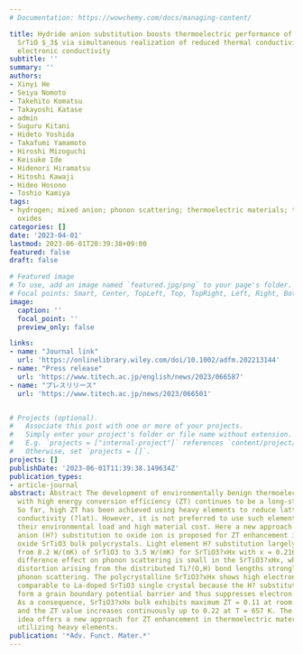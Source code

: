 ```yaml
---
# Documentation: https://wowchemy.com/docs/managing-content/

title: Hydride anion substitution boosts thermoelectric performance of polycrystalline
  SrTiO $_3$ via simultaneous realization of reduced thermal conductivity and high
  electronic conductivity
subtitle: ''
summary: ''
authors:
- Xinyi He
- Seiya Nomoto
- Takehito Komatsu
- Takayoshi Katase
- admin
- Suguru Kitani
- Hideto Yoshida
- Takafumi Yamamoto
- Hiroshi Mizoguchi
- Keisuke Ide
- Hidenori Hiramatsu
- Hitoshi Kawaji
- Hideo Hosono
- Toshio Kamiya
tags:
- hydrogen; mixed anion; phonon scattering; thermoelectric materials; transition metal
  oxides
categories: []
date: '2023-04-01'
lastmod: 2023-06-01T20:39:38+09:00
featured: false
draft: false

# Featured image
# To use, add an image named `featured.jpg/png` to your page's folder.
# Focal points: Smart, Center, TopLeft, Top, TopRight, Left, Right, BottomLeft, Bottom, BottomRight.
image:
  caption: ''
  focal_point: ''
  preview_only: false

links:
- name: "Journal link"
  url: 'https://onlinelibrary.wiley.com/doi/10.1002/adfm.202213144'
- name: "Press release"
  url: 'https://www.titech.ac.jp/english/news/2023/066587'
- name: "プレスリリース"
  url: 'https://www.titech.ac.jp/news/2023/066501'


# Projects (optional).
#   Associate this post with one or more of your projects.
#   Simply enter your project's folder or file name without extension.
#   E.g. `projects = ["internal-project"]` references `content/project/deep-learning/index.md`.
#   Otherwise, set `projects = []`.
projects: []
publishDate: '2023-06-01T11:39:38.149634Z'
publication_types:
- article-journal
abstract: Abstract The development of environmentally benign thermoelectric materials
  with high energy conversion efficiency (ZT) continues to be a long-standing challenge.
  So far, high ZT has been achieved using heavy elements to reduce lattice thermal
  conductivity (?lat). However, it is not preferred to use such elements because of
  their environmental load and high material cost. Here a new approach utilizing hydride
  anion (H?) substitution to oxide ion is proposed for ZT enhancement in thermoelectric
  oxide SrTiO3 bulk polycrystals. Light element H? substitution largely reduces ?lat
  from 8.2 W/(mK) of SrTiO3 to 3.5 W/(mK) for SrTiO3?xHx with x = 0.216. The mass
  difference effect on phonon scattering is small in the SrTiO3?xHx, while local structure
  distortion arising from the distributed Ti?(O,H) bond lengths strongly enhances
  phonon scattering. The polycrystalline SrTiO3?xHx shows high electronic conductivity
  comparable to La-doped SrTiO3 single crystal because the H? substitution does not
  form a grain boundary potential barrier and thus suppresses electron scattering.
  As a consequence, SrTiO3?xHx bulk exhibits maximum ZT = 0.11 at room temperature
  and the ZT value increases continuously up to 0.22 at T = 657 K. The H? substitution
  idea offers a new approach for ZT enhancement in thermoelectric materials without
  utilizing heavy elements.
publication: '*Adv. Funct. Mater.*'
---
```

